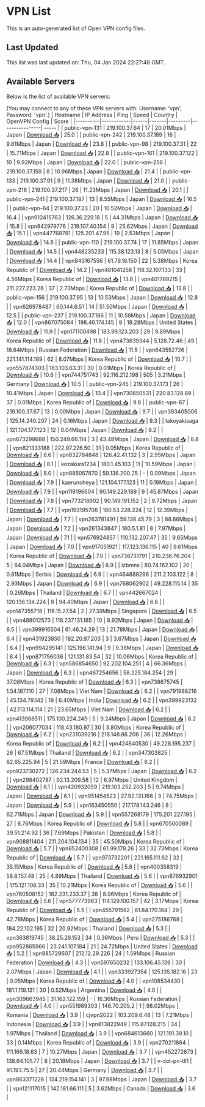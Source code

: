 # VPN List

This is an auto-generated list of Open VPN config files.

## Last Updated

This list was last updated on: Thu, 04 Jan 2024 22:27:48 GMT.

## Available Servers

Below is the list of available VPN servers:

(You may connect to any of these VPN servers with: Username: 'vpn', Password: 'vpn'.)
| Hostname | IP Address | Ping | Speed | Country | OpenVPN Config | Score |
|----------|------------|------|-------|---------|----------------| ----- |
| public-vpn-131 | 219.100.37.64 | 17 | 20.01Mbps | Japan | [Download 📥](./configs/server_0_JP.ovpn) | 25.0 |
| public-vpn-242 | 219.100.37.189 | 16 | 9.81Mbps | Japan | [Download 📥](./configs/server_1_JP.ovpn) | 23.8 |
| public-vpn-98 | 219.100.37.31 | 22 | 15.71Mbps | Japan | [Download 📥](./configs/server_2_JP.ovpn) | 22.8 |
| public-vpn-161 | 219.100.37.122 | 10 | 9.92Mbps | Japan | [Download 📥](./configs/server_3_JP.ovpn) | 22.0 |
| public-vpn-256 | 219.100.37.159 | 8 | 10.96Mbps | Japan | [Download 📥](./configs/server_4_JP.ovpn) | 21.4 |
| public-vpn-133 | 219.100.37.91 | 9 | 11.38Mbps | Japan | [Download 📥](./configs/server_5_JP.ovpn) | 21.0 |
| public-vpn-216 | 219.100.37.217 | 26 | 11.23Mbps | Japan | [Download 📥](./configs/server_6_JP.ovpn) | 20.1 |
| public-vpn-241 | 219.100.37.187 | 13 | 8.55Mbps | Japan | [Download 📥](./configs/server_7_JP.ovpn) | 16.5 |
| public-vpn-64 | 219.100.37.23 | 20 | 10.52Mbps | Japan | [Download 📥](./configs/server_8_JP.ovpn) | 16.4 |
| vpn912415763 | 126.36.229.18 | 5 | 44.31Mbps | Japan | [Download 📥](./configs/server_9_JP.ovpn) | 15.8 |
| vpn842979776 | 219.107.40.154 | 9 | 25.62Mbps | Japan | [Download 📥](./configs/server_10_JP.ovpn) | 15.1 |
| vpn447768781 | 125.201.47.95 | 19 | 2.53Mbps | Japan | [Download 📥](./configs/server_11_JP.ovpn) | 14.6 |
| public-vpn-110 | 219.100.37.74 | 17 | 11.85Mbps | Japan | [Download 📥](./configs/server_12_JP.ovpn) | 14.5 |
| vpn448235233 | 115.38.123.13 | 8 | 5.05Mbps | Japan | [Download 📥](./configs/server_13_JP.ovpn) | 14.4 |
| vpn843167556 | 61.79.16.150 | 22 | 5.38Mbps | Korea Republic of | [Download 📥](./configs/server_14_KR.ovpn) | 14.2 |
| vpn481041258 | 118.32.107.133 | 33 | 4.56Mbps | Korea Republic of | [Download 📥](./configs/server_15_KR.ovpn) | 13.8 |
| vpn401789215 | 211.227.223.26 | 37 | 2.73Mbps | Korea Republic of | [Download 📥](./configs/server_16_KR.ovpn) | 13.8 |
| public-vpn-156 | 219.100.37.95 | 13 | 10.53Mbps | Japan | [Download 📥](./configs/server_17_JP.ovpn) | 12.8 |
| vpn626978487 | 60.144.6.51 | 14 | 51.50Mbps | Japan | [Download 📥](./configs/server_18_JP.ovpn) | 12.5 |
| public-vpn-237 | 219.100.37.186 | 11 | 10.58Mbps | Japan | [Download 📥](./configs/server_19_JP.ovpn) | 12.0 |
| vpn867075084 | 198.46.174.145 | 9 | 18.28Mbps | United States | [Download 📥](./configs/server_20_US.ovpn) | 11.9 |
| vpn171100498 | 183.99.123.203 | 29 | 9.89Mbps | Korea Republic of | [Download 📥](./configs/server_21_KR.ovpn) | 11.8 |
| vpn473639344 | 5.128.72.46 | 49 | 18.64Mbps | Russian Federation | [Download 📥](./configs/server_22_RU.ovpn) | 11.5 |
| vpn643552726 | 221.141.114.189 | 62 | 8.07Mbps | Korea Republic of | [Download 📥](./configs/server_23_KR.ovpn) | 10.7 |
| vpn557874303 | 183.103.63.31 | 30 | 0.01Mbps | Korea Republic of | [Download 📥](./configs/server_24_KR.ovpn) | 10.6 |
| vpn744751743 | 92.116.212.198 | 505 | 3.21Mbps | Germany | [Download 📥](./configs/server_25_DE.ovpn) | 10.5 |
| public-vpn-245 | 219.100.37.173 | 26 | 10.41Mbps | Japan | [Download 📥](./configs/server_26_JP.ovpn) | 10.4 |
| vpn730650531 | 220.83.128.89 | 37 | 0.01Mbps | Korea Republic of | [Download 📥](./configs/server_27_KR.ovpn) | 9.8 |
| public-vpn-87 | 219.100.37.67 | 13 | 0.00Mbps | Japan | [Download 📥](./configs/server_28_JP.ovpn) | 9.7 |
| vpn393405006 | 125.14.240.207 | 24 | 0.16Mbps | Japan | [Download 📥](./configs/server_29_JP.ovpn) | 9.3 |
| takoyakisaga | 121.104.177.123 | 12 | 0.04Mbps | Japan | [Download 📥](./configs/server_30_JP.ovpn) | 9.2 |
| vpn673298688 | 150.249.66.114 | 3 | 43.48Mbps | Japan | [Download 📥](./configs/server_31_JP.ovpn) | 8.8 |
| vpn821333188 | 222.97.226.50 | 31 | 0.05Mbps | Korea Republic of | [Download 📥](./configs/server_32_KR.ovpn) | 8.6 |
| vpn832784848 | 126.42.41.132 | 3 | 2.95Mbps | Japan | [Download 📥](./configs/server_33_JP.ovpn) | 8.1 |
| kozakura1234 | 180.1.45.103 | 11 | 10.59Mbps | Japan | [Download 📥](./configs/server_34_JP.ovpn) | 8.0 |
| vpn885057870 | 59.136.200.25 | - | 0.09Mbps | Japan | [Download 📥](./configs/server_35_JP.ovpn) | 7.9 |
| kaerunoheya | 121.104.177.123 | 11 | 0.19Mbps | Japan | [Download 📥](./configs/server_36_JP.ovpn) | 7.9 |
| vpn119196604 | 90.149.229.189 | 9 | 45.87Mbps | Japan | [Download 📥](./configs/server_37_JP.ovpn) | 7.8 |
| vpn773218902 | 90.149.191.152 | 2 | 9.72Mbps | Japan | [Download 📥](./configs/server_38_JP.ovpn) | 7.7 |
| vpn193195706 | 180.53.228.224 | 12 | 12.39Mbps | Japan | [Download 📥](./configs/server_39_JP.ovpn) | 7.7 |
| vpn263781491 | 59.138.45.79 | 3 | 88.66Mbps | Japan | [Download 📥](./configs/server_40_JP.ovpn) | 7.2 |
| vpn261343847 | 180.5.1.81 | 8 | 7.97Mbps | Japan | [Download 📥](./configs/server_41_JP.ovpn) | 7.1 |
| vpn576924857 | 110.132.207.47 | 35 | 9.65Mbps | Japan | [Download 📥](./configs/server_42_JP.ovpn) | 7.0 |
| vpn917051921 | 117.123.136.115 | 40 | 9.61Mbps | Korea Republic of | [Download 📥](./configs/server_43_KR.ovpn) | 7.0 |
| vpn736731791 | 210.236.76.204 | 5 | 64.04Mbps | Japan | [Download 📥](./configs/server_44_JP.ovpn) | 6.9 |
| izbmns | 80.74.162.102 | 20 | 0.81Mbps | Serbia | [Download 📥](./configs/server_45_RS.ovpn) | 6.9 |
| vpn464888296 | 211.2.103.122 | 8 | 2.93Mbps | Japan | [Download 📥](./configs/server_46_JP.ovpn) | 6.9 |
| vpn768062902 | 49.228.115.14 | 35 | 0.26Mbps | Thailand | [Download 📥](./configs/server_47_TH.ovpn) | 6.7 |
| vpn442667024 | 120.138.134.224 | 8 | 94.40Mbps | Japan | [Download 📥](./configs/server_48_JP.ovpn) | 6.6 |
| vpn147355718 | 116.15.27.54 | 2 | 27.39Mbps | Singapore | [Download 📥](./configs/server_49_SG.ovpn) | 6.5 |
| vpn488012573 | 118.237.131.185 | 10 | 8.92Mbps | Japan | [Download 📥](./configs/server_50_JP.ovpn) | 6.5 |
| vpn399916504 | 61.46.24.29 | 13 | 21.78Mbps | Japan | [Download 📥](./configs/server_51_JP.ovpn) | 6.4 |
| vpn431923850 | 182.20.97.203 | 3 | 3.67Mbps | Japan | [Download 📥](./configs/server_52_JP.ovpn) | 6.4 |
| vpn994295141 | 125.196.141.94 | 9 | 9.36Mbps | Japan | [Download 📥](./configs/server_53_JP.ovpn) | 6.4 |
| vpn871756036 | 121.131.83.54 | 32 | 10.06Mbps | Korea Republic of | [Download 📥](./configs/server_54_KR.ovpn) | 6.3 |
| vpn586854650 | 92.202.104.251 | 4 | 66.36Mbps | Japan | [Download 📥](./configs/server_55_JP.ovpn) | 6.3 |
| vpn467254656 | 58.225.184.254 | 29 | 37.08Mbps | Korea Republic of | [Download 📥](./configs/server_56_KR.ovpn) | 6.3 |
| vpn738675745 | 1.54.187.110 | 27 | 7.08Mbps | Viet Nam | [Download 📥](./configs/server_57_VN.ovpn) | 6.2 |
| vpn791988216 | 45.134.79.142 | 19 | 6.40Mbps | India | [Download 📥](./configs/server_58_IN.ovpn) | 6.2 |
| vpn399923132 | 42.113.114.114 | 21 | 23.65Mbps | Viet Nam | [Download 📥](./configs/server_59_VN.ovpn) | 6.2 |
| vpn413988511 | 175.100.224.249 | 5 | 9.24Mbps | Japan | [Download 📥](./configs/server_60_JP.ovpn) | 6.2 |
| vpn206077034 | 118.43.180.97 | 30 | 3.80Mbps | Korea Republic of | [Download 📥](./configs/server_61_KR.ovpn) | 6.2 |
| vpn231039216 | 218.148.86.206 | 36 | 12.26Mbps | Korea Republic of | [Download 📥](./configs/server_62_KR.ovpn) | 6.2 |
| vpn424840530 | 49.228.195.237 | 26 | 67.51Mbps | Thailand | [Download 📥](./configs/server_63_TH.ovpn) | 6.2 |
| vpn347303825 | 82.65.225.94 | 5 | 21.59Mbps | France | [Download 📥](./configs/server_64_FR.ovpn) | 6.2 |
| vpn923730272 | 126.234.244.53 | 5 | 5.37Mbps | Japan | [Download 📥](./configs/server_65_JP.ovpn) | 6.2 |
| vpn298402787 | 92.13.209.58 | 12 | 6.97Mbps | United Kingdom | [Download 📥](./configs/server_66_GB.ovpn) | 6.1 |
| vpn420932059 | 219.103.252.203 | 5 | 9.74Mbps | Japan | [Download 📥](./configs/server_67_JP.ovpn) | 6.1 |
| vpn951454523 | 27.92.131.166 | 3 | 74.75Mbps | Japan | [Download 📥](./configs/server_68_JP.ovpn) | 5.9 |
| vpn163450550 | 217.178.143.246 | 8 | 62.71Mbps | Japan | [Download 📥](./configs/server_69_JP.ovpn) | 5.9 |
| vpn557268179 | 175.201.227.195 | 27 | 8.76Mbps | Korea Republic of | [Download 📥](./configs/server_70_KR.ovpn) | 5.8 |
| vpn670500089 | 39.51.214.92 | 36 | 7.69Mbps | Pakistan | [Download 📥](./configs/server_71_PK.ovpn) | 5.8 |
| vpn908811404 | 211.204.104.134 | 35 | 45.50Mbps | Korea Republic of | [Download 📥](./configs/server_72_KR.ovpn) | 5.7 |
| vpn852400308 | 61.99.178.26 | 33 | 32.73Mbps | Korea Republic of | [Download 📥](./configs/server_73_KR.ovpn) | 5.7 |
| vpn973732201 | 221.165.111.62 | 32 | 35.15Mbps | Korea Republic of | [Download 📥](./configs/server_74_KR.ovpn) | 5.6 |
| vpn400358319 | 58.8.157.48 | 25 | 4.89Mbps | Thailand | [Download 📥](./configs/server_75_TH.ovpn) | 5.6 |
| vpn876932901 | 175.121.108.33 | 35 | 10.21Mbps | Korea Republic of | [Download 📥](./configs/server_76_KR.ovpn) | 5.6 |
| vpn760508152 | 182.231.233.37 | 38 | 8.96Mbps | Korea Republic of | [Download 📥](./configs/server_77_KR.ovpn) | 5.6 |
| vpn577773963 | 114.129.100.157 | 42 | 3.17Mbps | Korea Republic of | [Download 📥](./configs/server_78_KR.ovpn) | 5.5 |
| vpn455791562 | 61.84.170.184 | 29 | 42.78Mbps | Korea Republic of | [Download 📥](./configs/server_79_KR.ovpn) | 5.4 |
| vpn275186768 | 184.22.102.195 | 32 | 20.92Mbps | Thailand | [Download 📥](./configs/server_80_TH.ovpn) | 5.3 |
| vpn363819745 | 38.25.26.153 | 34 | 0.36Mbps | Peru | [Download 📥](./configs/server_81_PE.ovpn) | 5.3 |
| vpn952865966 | 23.241.107.184 | 21 | 24.72Mbps | United States | [Download 📥](./configs/server_82_US.ovpn) | 5.2 |
| vpn885729607 | 212.12.29.226 | 24 | 1.59Mbps | Russian Federation | [Download 📥](./configs/server_83_RU.ovpn) | 4.3 |
| vpn597650232 | 133.106.45.139 | 30 | 2.07Mbps | Japan | [Download 📥](./configs/server_84_JP.ovpn) | 4.1 |
| vpn333927354 | 125.135.182.16 | 23 | 0.05Mbps | Korea Republic of | [Download 📥](./configs/server_85_KR.ovpn) | 4.0 |
| vpn108534430 | 181.1.119.131 | 30 | 0.52Mbps | Argentina | [Download 📥](./configs/server_86_AR.ovpn) | 4.0 |
| vpn309663945 | 31.162.122.159 | - | 16.36Mbps | Russian Federation | [Download 📥](./configs/server_87_RU.ovpn) | 4.0 |
| vpn551989303 | 146.70.205.2 | 1 | 98.02Mbps | Romania | [Download 📥](./configs/server_88_RO.ovpn) | 3.9 |
| cjvpn2022 | 103.209.6.48 | 13 | 7.21Mbps | Indonesia | [Download 📥](./configs/server_89_ID.ovpn) | 3.9 |
| vpn813822949 | 115.87.128.215 | 34 | 1.97Mbps | Thailand | [Download 📥](./configs/server_90_TH.ovpn) | 3.9 |
| vpn684613660 | 121.191.39.10 | 33 | 0.14Mbps | Korea Republic of | [Download 📥](./configs/server_91_KR.ovpn) | 3.9 |
| vpn270211864 | 111.169.18.63 | 7 | 10.27Mbps | Japan | [Download 📥](./configs/server_92_JP.ovpn) | 3.7 |
| vpn452272873 | 138.64.101.77 | 8 | 20.18Mbps | Japan | [Download 📥](./configs/server_93_JP.ovpn) | 3.7 |
| v-dot-pn-tll1 | 91.193.75.5 | 27 | 20.44Mbps | Germany | [Download 📥](./configs/server_94_DE.ovpn) | 3.7 |
| vpn863371226 | 124.219.154.141 | 3 | 97.98Mbps | Japan | [Download 📥](./configs/server_95_JP.ovpn) | 3.7 |
| vpn121117015 | 142.181.66.111 | 5 | 3.62Mbps | Canada | [Download 📥](./configs/server_96_CA.ovpn) | 3.6 |
